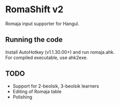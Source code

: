 # RomaShift v2
Romaja input supporter for Hangul.

## Running the code
Install AutoHotkey (v1.1.30.00+) and run romaja.ahk.  
For compiled executable, use ahk2exe.

## TODO
* Support for 2-beolsik, 3-beolsik learners
* Editing of Romaja table
* Polishing

